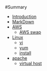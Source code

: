 #Summary

* [Introduction](README.md)
* [MarkDown](homework/markdown.md)
* [AWS]()
	* [AWS swap](homework/swap.md)
* [Linux]()
	* [vi](homework/vi.md)
	* [yum](homework/yum.md)
	* [install](homework/install.md)
* [apache](homework/apache.md)
	* [virtual host](homework/Vhost.md)
